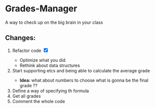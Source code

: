 # Grades-Manager
A way to check up on the big brain in your class

## Changes:
<ol>
    <li>Refactor code <input type="checkbox" value="true" checked></li>
    <ul>
        <li>Optimize what you did </li>
        <li>Rethink about data structures</li>
    </ul>
    <li>
    Start supporting etcs and being able to calculate the average grade
    </li>
    <ul>
    <li>
    <strong>Idea: </strong> what about numbers to choose what is gonna be the final grade ??
    </li>
    </ul>
    <li>
        Define a way of specifying th formula 
    </li>
    <li>
        Get all grades
    </li>
     <li>
        Comment the whole code
    </li>
</ol>